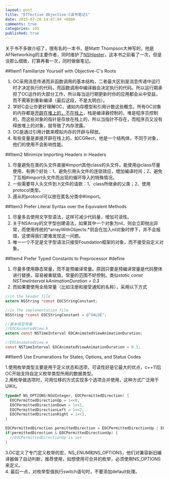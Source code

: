 ```yaml
---
layout: post
title: "Effective Objective-C读书笔记1"
date: 2015-07-20 14:47:04 +0800
comments: true
categories: iOS
published: true
---
```


关于书不多做介绍了，很有名的一本书，是Mattt Thompson大神写的，他是AFNetworking的主要作者，同时维护了[NSHipster](http://nshipster.com)，这本书之前看了一次，但是没那么细致，打算再看一次，同时做做笔记。

<!--more-->

##Item1 Familiarize Yourself with Objective-C's Roots

1. OC采用消息传递而非函数调用的基本结构，二者最大区别是消息传递中运行时才决定执行的代码，而函数调用中编译器会决定执行的代码。所以运行期承担了OC运作的大部分工作，所以每当运行期更新时你的应用都会从中受益，而不需等到重新编译（最后这段，不是太明白）。
2. 学好C会让你更好理解OC，诸如内存模型和引用计数这些概念。所有OC对象的内存都是[开辟在堆上的，不在栈上](http://mobile.51cto.com/iphone-394484.htm)，栈是编译器控制的，堆是程序员控制的，而这些对象的指针是存放在栈上的，所以当指针不存在，而程序员又没有释放堆上的对象，就导致了内存泄露。
3. OC是通过引用计数来模拟内存的开辟与释放。
4. 有些变量是直接开辟在栈上的，如CGRect，他是一个结构体，不同于对象，他们的使用不会影响性能。

<!--more-->

##Item2 Minimize Importing Headers in Headers

1. 尽量避免在类的头文件直接#import其他class的头文件，能使用@class尽量使用，有俩个好处：1、避免引用头文件的连锁效应，增加编译时间；2、避免了互相#import头文件而出现的循环导入的特殊情况。
2. 一些需要导入头文件到.h文件的请款：1、class所继承的父类；2、使用protocol类型。
3. 遵从的protocol可以放在匿名分类中#import。

<!--more-->

##Item3 Prefer Literal Syntax over the Equivalent Methods

1. 尽量多去使用文字型语法，这样可减少代码量，增加可读性。
2. 关于NSArray的文字型创建语法，如果其中一个对象为nil，则会立即抛出异常，而使用传统的*arrayWithObjects:*则会在加入nil对象时停下，并不会报错，这使得我们更难发现这一问题。
3. 唯一一个不足是文字型语法只接受Foundation框架的对象，而不接受自定义对象。

<!--more-->

##Item4 Prefer Typed Constants to Preprocessor #define

1. 尽量多使用静态常量，而不是预编译常量。原因只要是预编译常量是代码整体进行替换，容易被重赋值，常量的范围不好控制。类似*static const NSTimeInterval kAnimationDuration = 0.3*
2. 而如果要使用全局常量（比如注册和接受通知的名称），采用以下方式

```objectivec
//in the header file
extern NSString *const EOCStringConstant;

//in the implementation file
NSString *const EOCStringConstant = @"VALUE";

//基本类型常量
//EOCAnimatedView.h
extern const NSTimeInterval EOCAnimatedViewAnimationDuration;

//EOCAnimatedView.m
const NSTimeInterval EOCAnimatedViewAnimationDuration = 0.3;

```
 
<!--more-->
    
##Item5 Use Enumerations for States, Options, and Status Codes

1.使用枚举类型主要是用于定义状态和选项，可读性好是它最大的优点，c++11后OC开始支持自定义枚举类型所用的数据类型。  
2.用枚举做选项时，可用位移的方式实现多个选项合并使用，这种方式广泛用于UIKit。

```objectivec
typedef NS_OPTIONS(NSUInteger, EOCPermittedDirection) {
  EOCPermittedDirectionUp = 1<<0,
  EOCPermittedDirectionDown = 1<<1,
  EOCPermittedDirectionLeft = 1<<2,
  EOCPermittedDirectionRight = 1<<3,
}

EOCPermittedDirection permittedDirection = EOCPermittedDirectionUp | EOCPermittedDirectionDown;
if(permittedDirection & EOCPermittedDirectionUp) {
  //EOCPermittedDirectionUp is set
}
```
    
3.OC定义了专门定义枚举的宏，NS_ENUM和NS_OPTIONS，他们对兼容新旧编译器做了自动判断，推荐使用，如想使用可合并的枚举，必须使用NS_OPTIONS来定义。  
4. 最后一点，对枚举型值执行switch语句时，不要添加default处理。
   
<!--more--> 

